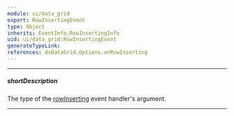 ```yaml
---
module: ui/data_grid
export: RowInsertingEvent
type: Object
inherits: EventInfo,RowInsertingInfo
uid: ui/data_grid:RowInsertingEvent
generateTypeLink: 
references: dxDataGrid.Options.onRowInserting
---
```

---
##### shortDescription
The type of the [rowInserting]({basewidgetpath}/Events/#rowInserting) event handler's argument.

---
<!-- Description goes here -->